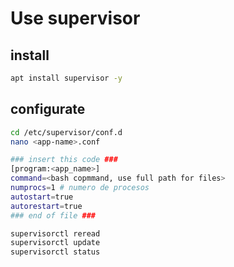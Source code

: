 # Use supervisor

## install
```sh
apt install supervisor -y
```

## configurate
```sh
cd /etc/supervisor/conf.d
nano <app-name>.conf

### insert this code ###
[program:<app_name>]
command=<bash copmmand, use full path for files>
numprocs=1 # numero de procesos
autostart=true
autorestart=true
### end of file ###

supervisorctl reread
supervisorctl update
supervisorctl status
```


